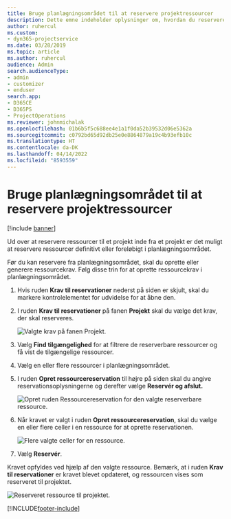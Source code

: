 ```yaml
---
title: Bruge planlægningsområdet til at reservere projektressourcer
description: Dette emne indeholder oplysninger om, hvordan du reserverer ressourcer.
author: ruhercul
ms.custom:
- dyn365-projectservice
ms.date: 03/28/2019
ms.topic: article
ms.author: ruhercul
audience: Admin
search.audienceType:
- admin
- customizer
- enduser
search.app:
- D365CE
- D365PS
- ProjectOperations
ms.reviewer: johnmichalak
ms.openlocfilehash: 01b6b5f5c688ee4e1a1f0da52b39532d06e5362a
ms.sourcegitcommit: c0792bd65d92db25e0e8864879a19c4b93efb10c
ms.translationtype: HT
ms.contentlocale: da-DK
ms.lasthandoff: 04/14/2022
ms.locfileid: "8593559"
---
```

# <a name="use-the-schedule-board-to-book-project-resources"></a>Bruge planlægningsområdet til at reservere projektressourcer

[!include [banner](../includes/psa-now-project-operations.md)]

Ud over at reservere ressourcer til et projekt inde fra et projekt er det muligt at reservere ressourcer definitivt eller foreløbigt i planlægningsområdet.

Før du kan reservere fra planlægningsområdet, skal du oprette eller generere ressourcekrav. Følg disse trin for at oprette ressourcekrav i planlægningsområdet.

1. Hvis ruden **Krav til reservationer** nederst på siden er skjult, skal du markere kontrolelementet for udvidelse for at åbne den.
2. I ruden **Krav til reservationer** på fanen **Projekt** skal du vælge det krav, der skal reserveres.

    ![Valgte krav på fanen Projekt.](media/Resource-Management-image73.png)

3. Vælg **Find tilgængelighed** for at filtrere de reserverbare ressourcer og få vist de tilgængelige ressourcer. 
4. Vælg en eller flere ressourcer i planlægningsområdet. 
5. I ruden **Opret ressourcereservation** til højre på siden skal du angive reservationsoplysningerne og derefter vælge **Reservér og afslut.**

    ![Opret ruden Ressourcereservation for den valgte reserverbare ressource.](media/Resource-Management-image74.png)

6. Når kravet er valgt i ruden **Opret ressourcereservation**, skal du vælge en eller flere celler i en ressource for at oprette reservationen.

    ![Flere valgte celler for en ressource.](media/Resource-Management-image75.png)

7. Vælg **Reservér**.

Kravet opfyldes ved hjælp af den valgte ressource. Bemærk, at i ruden **Krav til reservationer** er kravet blevet opdateret, og ressourcen vises som reserveret til projektet.

![Reserveret ressource til projektet.](media/Resource-Management-image76.png)


[!INCLUDE[footer-include](../includes/footer-banner.md)]
